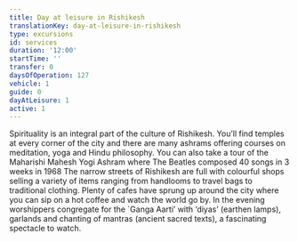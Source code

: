 ```yaml
---
title: Day at leisure in Rishikesh
translationKey: day-at-leisure-in-rishikesh
type: excursions
id: services
duration: '12:00'
startTime: ''
transfer: 0
daysOfOperation: 127
vehicle: 1
guide: 0
dayAtLeisure: 1
active: 1
---
```

Spirituality is an integral part of the culture of Rishikesh. You’ll find temples at every corner of the city and there are many ashrams offering courses on meditation, yoga and Hindu philosophy. You can also take a tour of the Maharishi Mahesh Yogi Ashram where The Beatles composed 40 songs in 3 weeks in 1968     The narrow streets of Rishikesh are full with colourful shops selling a variety of items ranging from handlooms to travel bags to traditional clothing.  Plenty of cafes have sprung up around the city where you can sip on a hot coffee and watch the world go by.    In the evening worshippers congregate for the `Ganga Aarti’ with ‘diyas’ (earthen lamps), garlands and chanting of mantras (ancient sacred texts), a fascinating spectacle to watch.